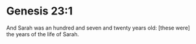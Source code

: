 # Genesis 23:1

And Sarah was an hundred and seven and twenty years old: [these were] the years of the life of Sarah.